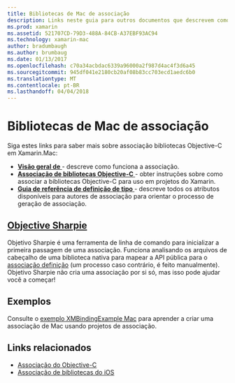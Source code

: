 ```yaml
---
title: Bibliotecas de Mac de associação
description: Links neste guia para outros documentos que descrevem como criar associações para Objective-C librariesl
ms.prod: xamarin
ms.assetid: 521707CD-79D3-488A-84CB-A37EBF93AC94
ms.technology: xamarin-mac
author: bradumbaugh
ms.author: brumbaug
ms.date: 01/13/2017
ms.openlocfilehash: c70a34acbdac6339a96000a2f987d4ac4f3d6a45
ms.sourcegitcommit: 945df041e2180cb20af08b83cc703ecd1aedc6b0
ms.translationtype: MT
ms.contentlocale: pt-BR
ms.lasthandoff: 04/04/2018
---
```

# <a name="binding-mac-libraries"></a>Bibliotecas de Mac de associação


Siga estes links para saber mais sobre associação bibliotecas Objective-C em Xamarin.Mac:

- [**Visão geral de** ](~/cross-platform/macios/binding/overview.md) -
  descreve como funciona a associação.
- [**Associação de bibliotecas Objective-C** ](~/cross-platform/macios/binding/objective-c-libraries.md) -
  obter instruções sobre como associar a bibliotecas Objective-C para uso em projetos do Xamarin.
- [**Guia de referência de definição de tipo** ](~/cross-platform/macios/binding/binding-types-reference.md) -
  descreve todos os atributos disponíveis para autores de associação para orientar o processo de geração de associação.


<a name="objective-sharpiecross-platformmaciosbindingobjective-sharpieindexmd"></a>[Objective Sharpie](~/cross-platform/macios/binding/objective-sharpie/index.md)
-------------------

Objetivo Sharpie é uma ferramenta de linha de comando para inicializar a primeira passagem de uma associação.
Funciona analisando os arquivos de cabeçalho de uma biblioteca nativa para mapear a API pública para o [associação definição](~/cross-platform/macios/binding/binding-types-reference.md) (um processo caso contrário, é feito manualmente). Objetivo Sharpie não cria uma associação por si só, mas isso pode ajudar você a começar!

<a name="examples"></a>Exemplos
--------

Consulte o [exemplo XMBindingExample Mac](https://github.com/xamarin/mac-samples/tree/master/XMBindingExample) para aprender a criar uma associação de Mac usando projetos de associação.


## <a name="related-links"></a>Links relacionados

- [Associação do Objective-C](~/cross-platform/macios/binding/index.md)
- [Associação de bibliotecas do iOS](~/ios/platform/binding-objective-c/index.md)
